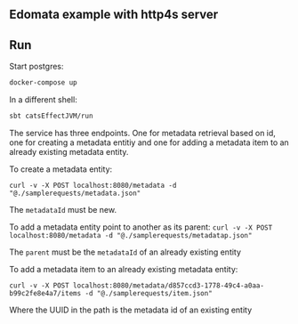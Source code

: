 ## Edomata example with http4s server


## Run
Start postgres:
``` sh
docker-compose up
```

In a different shell:

``` sh
sbt catsEffectJVM/run
```

The service has three endpoints. One for metadata retrieval based on id, one for creating a metadata entitiy and one 
for adding a metadata item to an already existing metadata entity.

To create a metadata entity:

`curl -v -X POST localhost:8080/metadata -d "@./samplerequests/metadata.json"`

The `metadataId` must be new. 

To add a metadata entity point to another as its parent:
`curl -v -X POST localhost:8080/metadata -d "@./samplerequests/metadatap.json"`

The `parent` must be the `metadataId` of an already existing entity

To add a metadata item to an already existing metadata entity: 

`curl -v -X POST localhost:8080/metadata/d857ccd3-1778-49c4-a0aa-b99c2fe8e4a7/items -d "@./samplerequests/item.json"`

Where the UUID in the path is the metadata id of an existing entity